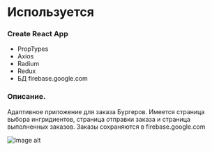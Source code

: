 
Используется
=====================
### Create React App 
* PropTypes 
* Axios 
* Radium 
* Redux
* БД firebase.google.com

### Описание. 
 Адаптивное приложение для заказа Бургеров. 
 Имеется страница выбора ингридиентов, страница отправки заказа и страница выполненных заказов.
 Заказы сохраняются в firebase.google.com
 
 ![Image alt](https://github.com/{EsKaRioT}/{ReactReduxBurgerApp}/raw/{master}/{path}/image.png)
